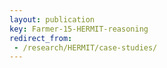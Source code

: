 ```yaml
---
layout: publication
key: Farmer-15-HERMIT-reasoning
redirect_from:
 - /research/HERMIT/case-studies/
---
```

